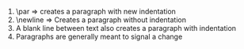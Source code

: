 1. \\par => creates a paragraph with new indentation
2. \\newline => Creates a paragraph without indentation
3. A blank line between text also creates a paragraph with indentation
4. Paragraphs are generally meant to signal a change
